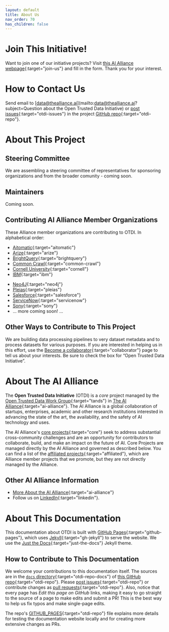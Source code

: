 ```yaml
---
layout: default
title: About Us
nav_order: 70
has_children: false
---
```


<a name="join-us"></a>
# Join This Initiative!

Want to join one of our initiative projects? Visit [this AI Alliance webpage](https://thealliance.ai/core-projects/open-trusted-data-initiative#foundation-models-working-group-form){:target="join-us"} and fill in the form. Thank you for your interest.

<a name="contact-us"></a>
# How to Contact Us

Send email to [data@thealliance.ai](mailto:data@thealliance.ai?subject=Question about the Open Trusted Data Initiative) or [post issues](https://github.com/The-AI-Alliance/open-trusted-data-initiative/issues){:target="otdi-issues"} in the project [GitHub repo](https://github.com/The-AI-Alliance/open-trusted-data-initiative/issues){:target="otdi-repo"}.

# About This Project

## Steering Committee

We are assembling a steering committee of representatives for sponsoring organizations and from the broader comunity - coming soon.

## Maintainers

Coming soon.

## Contributing AI Alliance Member Organizations

These Alliance member organizations are contributing to OTDI. In alphabetical order:

* [Aitomatic](https://www.aitomatic.com/){:target="aitomatic"}
* [Arize](https://arize.com/){:target="arize"}
* [BrightQuery](https://brightquery.ai/){:target="brightquery"}
* [Common Crawl](https://commoncrawl.org/){:target="common-crawl"}
* [Cornell University](https://www.cornell.edu/){:target="cornell"}
* [IBM](https://ibm.com){:target="ibm"}
<!-- * [Meta](https://meta.com){:target="meta"} -->
* [Neo4J](https://neo4j.com){:target="neo4j"}
* [Pleias](https://pleias.fr/){:target="pleias"}
* [Salesforce](https://www.salesforce.com/){:target="salesforce"}
* [ServiceNow](https://www.servicenow.com/){:target="servicenow"}
* [Sony](https://www.sony.com/){:target="sony"}
* ... more coming soon! ...

## Other Ways to Contribute to This Project

We are building data processing pipelines to very dataset metadata and to process datasets for various purposes. If you are interested in helping us in this effort, use the [Become a collaborator](https://thealliance.ai/become-a-collaborator){:target="collaborator"} page to tell us about your interests. Be sure to check the box for &ldquo;Open Trusted Data Initiative&rdquo;.

# About The AI Alliance

The **Open Trusted Data Initiative** (OTDI) is a _core_ project managed by the [Open Trusted Data Work Group](https://thealliance.ai/focus-areas/foundation-models){:target="tands"} in [The AI Alliance](https://thealliance.ai){:target="ai-alliance"}. The AI Alliance is a global collaboration of startups, enterprises, academic and other research institutions interested in advancing the state of the art, the availability, and the safety of AI technology and uses. 

The AI Alliance's [core projects](https://thealliance.ai/core-projects){:target="core"} seek to address substantial cross-community challenges and are an opportunity for contributors to collaborate, build, and make an impact on the future of AI. Core Projects are managed directly by the AI Alliance and governed as described below. You can find a list of the [affiliated projects](https://thealliance.ai/affiliated-projects){:target="affiliated"}, which are Alliance member projects that we promote, but they are not directly managed by the Alliance.

## Other AI Alliance Information

* [More About the AI Alliance](https://thealliance.ai/about-aia){:target="ai-alliance"}
* Follow us on [LinkedIn](https://www.linkedin.com/company/the-aialliance/){:target="linkedin"}.

# About This Documentation

This documentation about OTDI is built with [GitHub Pages](https://pages.github.com/){:target="github-pages"}, which uses [Jekyll](https://github.com/jekyll/jekyll){:target="gh-jekyll"} to serve the website. We use the [Just the Docs](https://just-the-docs.github.io/just-the-docs/){:target="just-the-docs"} Jekyll theme.

## How to Contribute to This Documentation

We welcome your contributions to this documentation itself. The sources are in the [`docs` directory](https://github.com/The-AI-Alliance/open-trusted-data-initiative/tree/main/docs){:target="otdi-repo-docs"} of [this GitHub repo](https://github.com/The-AI-Alliance/open-trusted-data-initiative){:target="otdi-repo"}. Please [post issues](https://github.com/The-AI-Alliance/open-trusted-data-initiative/issues){:target="otdi-repo"} or contribute changes as [pull requests](https://github.com/The-AI-Alliance/open-trusted-data-initiative/pulls){:target="otdi-repo"}. Also, notice that every page has _Edit this page on GitHub_ links, making it easy to go straight to the source of a page to make edits and submit a PR! This is the best way to help us fix typos and make single-page edits.

The repo's [GITHUB_PAGES](https://github.com/The-AI-Alliance/open-trusted-data-initiative/blob/main/GITHUB_PAGES.md){:target="otdi-repo"} file explains more details for testing the documentation website locally and for creating more extensive changes as PRs.
